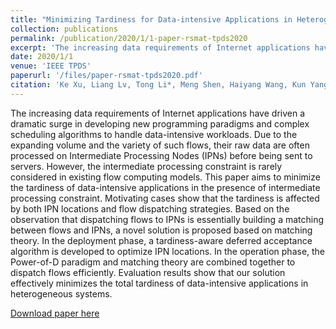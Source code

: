```yaml
---
title: "Minimizing Tardiness for Data-intensive Applications in Heterogeneous Systems: A Matching Theory Perspective"
collection: publications
permalink: /publication/2020/1/1-paper-rsmat-tpds2020
excerpt: 'The increasing data requirements of Internet applications have driven a dramatic surge in developing new programming paradigms and complex scheduling algorithms to handle data-intensive workloads. Due to the expanding volume and the variety of such flows, their raw data are often processed on Intermediate Processing Nodes (IPNs) before being sent to servers. However, the intermediate processing constraint is rarely considered in existing flow computing models. This paper aims to minimize the tardiness of data-intensive applications in the presence of intermediate processing constraint. Motivating cases show that the tardiness is affected by both IPN locations and flow dispatching strategies. Based on the observation that dispatching flows to IPNs is essentially building a matching between flows and IPNs, a novel solution is proposed based on matching theory. In the deployment phase, a tardiness-aware deferred acceptance algorithm is developed to optimize IPN locations. In the operation phase, the Power-of-D paradigm and matching theory are combined together to dispatch flows efficiently. Evaluation results show that our solution effectively minimizes the total tardiness of data-intensive applications in heterogeneous systems.'
date: 2020/1/1
venue: 'IEEE TPDS'
paperurl: '/files/paper-rsmat-tpds2020.pdf'
citation: 'Ke Xu, Liang Lv, Tong Li*, Meng Shen, Haiyang Wang, Kun Yang. &quot;Minimizing Tardiness for Data-intensive Applications in Heterogeneous Systems: A Matching Theory Perspective.&quot; IEEE Transactions on Parallel and Distributed Systems (TPDS), vol.31, no.1, pp. 144-158, 2020. (*Corresponding author)'
---
```

The increasing data requirements of Internet applications have driven a dramatic surge in developing new programming paradigms and complex scheduling algorithms to handle data-intensive workloads. Due to the expanding volume and the variety of such flows, their raw data are often processed on Intermediate Processing Nodes (IPNs) before being sent to servers. However, the intermediate processing constraint is rarely considered in existing flow computing models. This paper aims to minimize the tardiness of data-intensive applications in the presence of intermediate processing constraint. Motivating cases show that the tardiness is affected by both IPN locations and flow dispatching strategies. Based on the observation that dispatching flows to IPNs is essentially building a matching between flows and IPNs, a novel solution is proposed based on matching theory. In the deployment phase, a tardiness-aware deferred acceptance algorithm is developed to optimize IPN locations. In the operation phase, the Power-of-D paradigm and matching theory are combined together to dispatch flows efficiently. Evaluation results show that our solution effectively minimizes the total tardiness of data-intensive applications in heterogeneous systems.

[Download paper here](/files/paper-rsmat-tpds2020.pdf)
